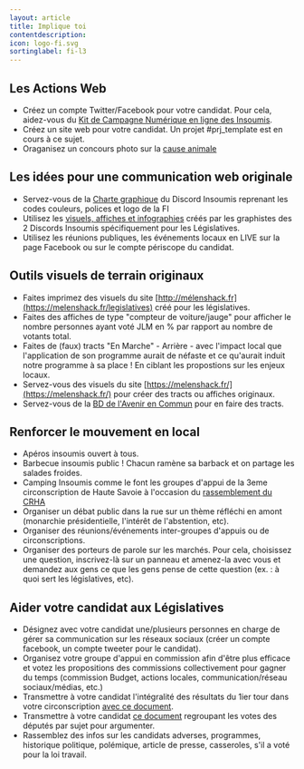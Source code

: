 ```yaml
---
layout: article
title: Implique toi
contentdescription:
icon: logo-fi.svg
sortinglabel: fi-l3
---
```


## Les Actions Web
- Créez un compte Twitter/Facebook pour votre candidat. Pour cela, aidez-vous du [Kit de Campagne Numérique en ligne des Insoumis](/).
- Créez un site web pour votre candidat. Un projet #prj_template est en cours à ce sujet.
- Oraganisez un concours photo sur la [cause animale](https://www.melenchatsmelenchiens.fr/)

## Les idées pour une communication web originale
- Servez-vous de la [Charte graphique](https://docs.google.com/spreadsheets/d/110ddC6TdLDh96p0fCAM9KVygDpO7QdjUWNthfzssV_Y/edit#gid=1964166180) du Discord Insoumis reprenant les codes couleurs, polices et logo de la FI
- Utilisez les [visuels, affiches et infographies](https://melenshack.fr/legislatives) créés par les graphistes des 2 Discords Insoumis spécifiquement pour les Législatives.
- Utilisez les réunions publiques, les événements locaux en LIVE sur la page Facebook ou sur le compte périscope du candidat.

## Outils visuels de terrain originaux
- Faites imprimez des visuels du site [http://mélenshack.fr](https://melenshack.fr/legislatives) créé pour les législatives.
- Faites des affiches de type "compteur de voiture/jauge" pour afficher le nombre personnes ayant voté JLM en % par rapport au nombre de votants total.
- Faites de (faux) tracts "En Marche" - Arrière - avec l'impact local que l'application de son programme aurait de néfaste et ce qu'aurait induit notre programme à sa place ! En ciblant les propostions sur les enjeux locaux.
- Servez-vous des visuels du site [https://melenshack.fr/](https://melenshack.fr/) pour créer des tracts ou affiches originaux.
- Servez-vous de la [BD de l'Avenir en Commun](https://avenirencommun.fr/bd/) pour en faire des tracts.

## Renforcer le mouvement en local
- Apéros insoumis ouvert à tous.
- Barbecue insoumis public ! Chacun ramène sa barback et on partage les salades froides.
- Camping Insoumis comme le font les groupes d'appui de la 3eme circonscription de Haute Savoie à l'occasion du [rassemblement du CRHA](http://www.citoyens-resistants.fr/IMG/pdf/affiche_2017.pdf)
- Organiser un débat public dans la rue sur un thème réfléchi en amont (monarchie présidentielle, l'intérêt de l'abstention, etc).
- Organiser des réunions/événements inter-groupes d'appuis ou de circonscriptions.
- Organiser des porteurs de parole sur les marchés. Pour cela, choisissez une question, inscrivez-là sur un panneau et amenez-la avec vous et demandez aux gens ce que les gens pense de cette question (ex. : à quoi sert les législatives, etc).

## Aider votre candidat aux Législatives
- Désignez avec votre candidat une/plusieurs personnes en charge de gérer sa communication sur les réseaux sociaux (créer un compte facebook, un compte tweeter pour le candidat).
- Organisez votre groupe d'appui en commission afin d'être plus efficace et votez les propositions des commissions collectivement pour gagner du temps (commission Budget, actions locales, communication/réseau sociaux/médias, etc.)
- Transmettre à votre candidat l'intégralité des résultats du 1ier tour dans votre circonscription [avec ce document](https://drive.google.com/file/d/0B_9O1c4QM3X_WmgzYl9XeWNscGM/view).
- Transmettre à votre candidat [ce document](https://cdn.discordapp.com/attachments/308741470238670848/308741693417717761/Deputes_votes.xlsx) regroupant les votes des députés par sujet pour argumenter.
- Rassemblez des infos sur les candidats adverses, programmes, historique politique, polémique, article de presse, casseroles, s'il a voté pour la loi travail.
